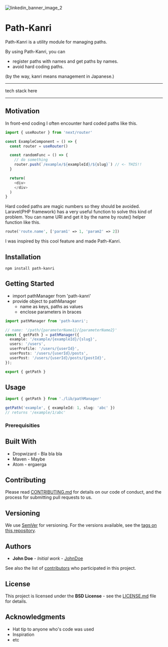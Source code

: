 ![linkedin_banner_image_2](https://user-images.githubusercontent.com/43242050/201691053-6ff17776-77b4-4566-815f-8981b162289a.png)

# Path-Kanri
Path-Kanri is a utility module for managing paths.  

By using Path-Kanri, you can
- register paths with names and get paths by names.
- avoid hard coding paths.

(by the way, kanri means management in Japanese.)

---

tech stack here

---

## Motivation
In front-end coding I often encounter hard coded paths like this.
```typescript
import { useRouter } from 'next/router'

const ExampleComponent = () => {
  const router = useRouter()

  const randomFunc = () => {
    // do something
    router.push(`/example/${exampleId}/${slug}`) // <- THIS!!
  }

  return(
    <div>
    </div>
  )
}
```

Hard coded paths are magic numbers so they should be avoided.  
Laravel(PHP framework) has a very useful function to solve this kind of problem. You can name URI and get it by the name by route() helper function like this.
```php
route('route.name', ['param1' => 1, 'param2' => 2])
```
I was inspired by this cool feature and made Path-Kanri.

## Installation
```
npm install path-kanri
```

## Getting Started
- import pathManager from 'path-kanri'
- provide object to pathManager
	- name as keys, paths as values
	- enclose parameters in braces

```typescript
import pathManager from 'path-kanri';

// name: '/path/{parameterName1}/{parameterName2}'
const { getPath } = pathManager({
  example: '/example/{exampleId}/{slug}',
  users: '/users',
  userProfile: '/users/{userId}',
  userPosts: '/users/{userId}/posts',
  userPost: '/users/{userId}/posts/{postId}',
});

export { getPath }
```

## Usage
```typescript
import { getPath } from './lib/pathManager'

getPath('example', { exampleId: 1, slug: 'abc' })
// returns '/example/1/abc'
```

### Prerequisities


## Built With

* Dropwizard - Bla bla bla
* Maven - Maybe
* Atom - ergaerga

## Contributing

Please read [CONTRIBUTING.md](CONTRIBUTING.md) for details on our code of conduct, and the process for submitting pull requests to us.

## Versioning

We use [SemVer](http://semver.org/) for versioning. For the versions available, see the [tags on this repository](https://github.com/your/project/tags). 

## Authors

* **John Doe** - *Initial work* - [JohnDoe](https://github.com/JohnDoe)

See also the list of [contributors](https://github.com/your/project/contributors) who participated in this project.

## License

This project is licensed under the **BSD License** - see the [LICENSE.md](LICENSE.md) file for details.

## Acknowledgments

* Hat tip to anyone who's code was used
* Inspiration
* etc